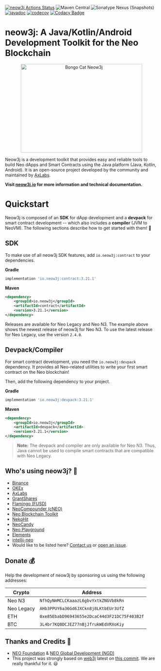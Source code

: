 [![neow3j Actions Status](https://github.com/neow3j/neow3j/workflows/neow3j-ci-cd/badge.svg)](https://github.com/neow3j/neow3j/actions)
![Maven Central](https://img.shields.io/maven-central/v/io.neow3j/core?label=maven%2Fgradle)
![Sonatype Nexus (Snapshots)](https://img.shields.io/nexus/s/http/oss.sonatype.org/io.neow3j/core.svg)
[![javadoc](https://javadoc.io/badge2/io.neow3j/core/javadoc.svg)](https://javadoc.io/doc/io.neow3j)
[![codecov](https://codecov.io/gh/neow3j/neow3j/branch/main/graph/badge.svg?token=Xd0m5I7cz0)](https://codecov.io/gh/neow3j/neow3j)
[![Codacy Badge](https://app.codacy.com/project/badge/Grade/ccbf3cfcfcf749a097774414362ae008)](https://www.codacy.com/gh/neow3j/neow3j/dashboard?utm_source=github.com&amp;utm_medium=referral&amp;utm_content=neow3j/neow3j&amp;utm_campaign=Badge_Grade)

# neow3j: A Java/Kotlin/Android Development Toolkit for the Neo Blockchain

<p align="center">
<img src="./images/neow3j-neo3-with-balloon.png" alt="Bongo Cat Neow3j" width="400" height="291" />
</p>

Neow3j is a development toolkit that provides easy and reliable tools to build Neo dApps and
Smart Contracts using the Java platform (Java, Kotlin, Android). It is an open-source project
developed by the community and maintained by [AxLabs](https://axlabs.com).

**Visit [neow3j.io](https://neow3j.io) for more information and technical documentation.**

# Quickstart

Neow3j is composed of an **SDK** for dApp development and a **devpack** for smart contract
development -- which also includes a **compiler** (JVM to NeoVM). The following sections describe
how to get started with them! :rocket:

## SDK

To make use of all neow3j SDK features, add `io.neow3j:contract` to your dependencies.

__Gradle__

```groovy
implementation 'io.neow3j:contract:3.21.1'
```

__Maven__

```xml
<dependency>
    <groupId>io.neow3j</groupId>
    <artifactId>contract</artifactId>
    <version>3.21.1</version>
</dependency>
```

Releases are available for Neo Legacy and Neo N3. The example above shows the newest release of neow3j for
Neo N3. To use the latest release for Neo Legacy, use the version `2.4.0`.

## Devpack/Compiler

For smart contract development, you need the `io.neow3j:devpack` dependency. It provides all Neo-related
utilities to write your first smart contract on the Neo blockchain!

Then, add the following dependency to your project.

__Gradle__

```groovy
implementation 'io.neow3j:devpack:3.21.1'
```

__Maven__

```xml
<dependency>
    <groupId>io.neow3j</groupId>
    <artifactId>devpack</artifactId>
    <version>3.21.1</version>
</dependency>
```

> **Note:** The devpack and compiler are only available for Neo N3. Thus, Java cannot be used to
compile smart contracts that are compatible with Neo Legacy.

## Who's using neow3j? :rocket:

* [Binance](https://binance.com)
* [OKEx](https://okex.com)
* [AxLabs](https://axlabs.com)
* [GrantShares](https://grantshares.io)
* [Flamingo (FUSD)](https://flamingo-1.gitbook.io/user-guide/v/master/flamingo-stablecoin-fusd)
* [NeoCompounder (cNEO)](https://neocompounder.com/)
* [Neo Blockchain Toolkit](https://marketplace.visualstudio.com/items?itemName=ngd-seattle.neo-blockchain-toolkit)
* [NekoHit](https://nekohit.com)
* [NeoCandy](https://neocandy.io)
* [Neo Playground](https://neo-playground.dev)
* [Elements](https://www.getelements.dev)
* [intellij-neo](https://github.com/intellij-neo/intellij-neo)
* Would like to be listed here? [Contact us](mailto:info@neow3j.io) or [open an issue](https://github.com/neow3j/neow3j/issues).

## Donate :moneybag:

Help the development of neow3j by sponsoring us using the following addresses:

| Crypto     | Address                                      |
|------------|----------------------------------------------|
| Neo N3     | `NfhQyNmMCLCKaaazL6gbvYxtkZNGVb8kRn`         |
| Neo Legacy | `AHb3PPUY6a36Gd6JXCkn8j8LKtbEUr3UfZ`         |
| ETH        | `0xe85EbabD96943655e2DcaC44d3F21DC75F403B2f` |
| BTC        | `3L4br7KQ8DCJEZ77nBjJfrukWEdVRXoKiy`         |


## Thanks and Credits :pray:

* [NEO Foundation](https://neo.org/contributors) & [NEO Global Development (NGD)](https://neo.org/contributors)
* This project was strongly based on [web3j](https://web3j.io) latest on [this commit](https://github.com/web3j/web3j/commit/2a259ece9736c0338fbb66b1be4c04aba0855254). We are really thankful for it. :smiley:
